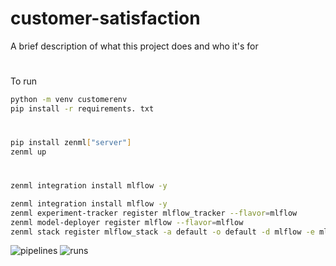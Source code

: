 
# customer-satisfaction

A brief description of what this project does and who it's for



#
To run
```bash
python -m venv customerenv
pip install -r requirements. txt 
```
#
#
```bash
pip install zenml["server"]
zenml up
```

#

```bash
zenml integration install mlflow -y
```

```bash
zenml integration install mlflow -y
zenml experiment-tracker register mlflow_tracker --flavor=mlflow
zenml model-deployer register mlflow --flavor=mlflow
zenml stack register mlflow_stack -a default -o default -d mlflow -e mlflow_tracker --set
```

![pipelines](https://github.com/Shubham19032004/customer-satisfaction/assets/118589955/baf698d2-9248-4685-93ff-09e0d05f47fc)
![runs](https://github.com/Shubham19032004/customer-satisfaction/assets/118589955/fe5253a3-280e-4e20-9ea0-e63ec5a6608d)


